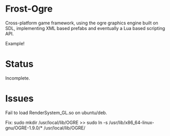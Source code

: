 Frost-Ogre
==========

Cross-platform game framework, using the ogre graphics engine built on SDL, implementing XML based prefabs and eventually a Lua based scripting API.

Example!

Status
==========

Incomplete.

Issues
==========

Fail to load RenderSystem_GL.so on ubuntu/deb.

Fix: sudo mkdir /usr/local/lib/OGRE >> sudo ln -s /usr/lib/x86_64-linux-gnu/OGRE-1.9.0/* /usr/local/lib/OGRE/